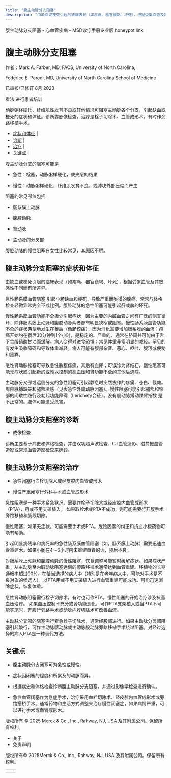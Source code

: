 ```yaml
---
title: "腹主动脉分支阻塞"
description: "由缺血或梗死引起的临床表现（如疼痛、器官衰竭、坏死），根据受累血管及其敏感性不同而有所差异。"
---
```


﻿腹主动脉分支阻塞 \- 心血管疾病 \- MSD诊疗手册专业版 honeypot link

# 腹主动脉分支阻塞

作者：Mark A. Farber, MD, FACS, University of North Carolina;

Federico E. Parodi, MD, University of North Carolina School of Medicine

已审核/已修订 8月 2023

看法 进行患者培训

动脉粥样硬化、纤维肌性发育不良或其他情况可阻塞主动脉各个分支，引起缺血或梗死的症状和体征。诊断靠影像检查。治疗是栓子切除术、血管成形术，有时作旁路移植手术。

- [症状和体征](#症状和体征_v940415_zh) \|
- [诊断](#诊断_v940427_zh) \|
- [治疗](#治疗_v940430_zh) \|
- [关键点](#关键点_v31786499_zh) \|

腹主动脉分支的阻塞可能是

- 急性：栓塞，动脉粥样硬化，或夹层的结果

- 慢性：动脉粥样硬化，纤维肌发育不良，或肿块外部压缩而产生


阻塞的常见部位包括

- 肠系膜上动脉

- 腹腔动脉

- 肾动脉

- 主动脉的分叉部


腹腔动脉的慢性阻塞在女性比较常见，其原因不明。

## 腹主动脉分支阻塞的症状和体征

由缺血或梗死引起的临床表现（如疼痛、器官衰竭、坏死），根据受累血管及其敏感性不同而有所差异。

急性肠系膜血管阻塞 引起小肠缺血和梗死，导致严重而弥漫的腹痛，常常与体格检查轻微异常完全不成比例。腹腔动脉的急性阻塞可能引起肝或脾的坏死。

慢性肠系膜血管功能不全极少引起症状，因为主要的内脏血管之间有广泛的侧支循环，除非肠系膜上动脉和腹腔动脉两者都有明显狭窄或阻塞。慢性肠系膜血管功能不全的症状典型地发生在餐后（像肠绞痛），因为消化需要增加肠系膜的血流；疼痛开始约在餐后30分钟到1个小时，是稳定的、严重的、通常在脐周并可能由于舌下含服硝酸甘油而缓解。病人变得对进食恐惧；常见体重非常明显的减轻。罕见的有发生吸收障碍和导致体重减轻。病人可能有腹部杂音、恶心、呕吐、腹泻或便秘和黑粪。

急性肾动脉栓塞可导致急性胁腹疼痛，其后有血尿；可误诊为肾结石。慢性阻塞可能无症状或引起新的或难以控制的高血压和肾功能不全的其他后遗症。

主动脉分叉部或远侧分支的急性阻塞可引起静息时突然发作的疼痛、苍白、截瘫。周围脉搏缺失和腿部冷感（见表急性外周动脉闭塞）。慢性阻塞可能引起腿部和臀部的间歇性跛行及勃起功能障碍（Leriche综合征）。没有股动脉搏动踝臂指数 是不正常的。肢体可能遭受危害。

## 腹主动脉分支阻塞的诊断

- 成像检查


诊断主要基于病史和体格检查，并由双功超声波检查、CT血管造影、磁共振血管造影或常规血管造影检查来确诊。

## 腹主动脉分支阻塞的治疗

- 急性闭塞行血栓切除术或经皮腔内血管成形术

- 慢性严重闭塞行外科手术或血管成形术


急性阻塞是一种手术紧急状况，需要作栓子切除术或经皮腔内血管成形术（PTA），用或不用支架植入。 如果取栓术或PTA不成功，则可能需要行开腹手术旁路移植和肠段切除。

慢性阻塞，如果无症状，可能需要手术或PTA。危险因素的纠正和抗血小板药物可能有帮助。

引起明显病残率和病死率的急性肠系膜血管阻塞（如，肠系膜上动脉）需要迅速血管重建术。如果小肠在4～6小时内未重建血管的话，预后不良。

对肠系膜上动脉和腹腔动脉的慢性阻塞，饮食调整可能暂时缓解症状。如果症状严重，从主动脉至内脏动脉阻塞远侧的旁路移植术通常达到血管重建。移植物的长期通畅率超过90%。在恰当选择的病人中（特别是在老年病人中，可能对手术是不良对象的候选人），以PTA用或不用支架植入进行血管重建可能成功。可能迅速消除症状，恢复体重。

急性肾动脉阻塞需行栓子切除术，有时也可作PTA。慢性阻塞的开始治疗涉及抗高血压治疗。 如果血压控制不充分或肾功能恶化，可作PTA支架植入或当PTA不可能实施时，开腹行旁路手术或动脉内膜切除术可改善血流。

主动脉分叉部的阻塞需行紧急栓子切除术，通常经股部进行。如果主动脉分叉部阻塞引起跛行，可作主动脉髂动脉或主动脉股动脉旁路移植手术绕过阻塞。对经过选择的病人PTA是一种替代方法。

## 关键点

- 腹主动脉分支闭塞可为急性或慢性。

- 症状因闭塞的程度和所累及的动脉而异。

- 根据病史和体格检查诊断腹主动脉分支阻塞，并通过影像学检查进行确认。

- 急性血管闭塞作为急症手术，治疗采用血栓切除术、经皮腔内血管成形术或旁路搭桥手术。通常药物和生活方式调整来治疗慢性闭塞症，如果病情严重，可以进行手术或血管成形术。




版权所有 © 2025
Merck & Co., Inc., Rahway, NJ, USA 及其附属公司。保留所有权利。

- 关于
- 免责声明

版权所有© 2025Merck & Co., Inc., Rahway, NJ, USA 及其附属公司。保留所有权利。

|     |     |
| --- | --- |
|  |  |